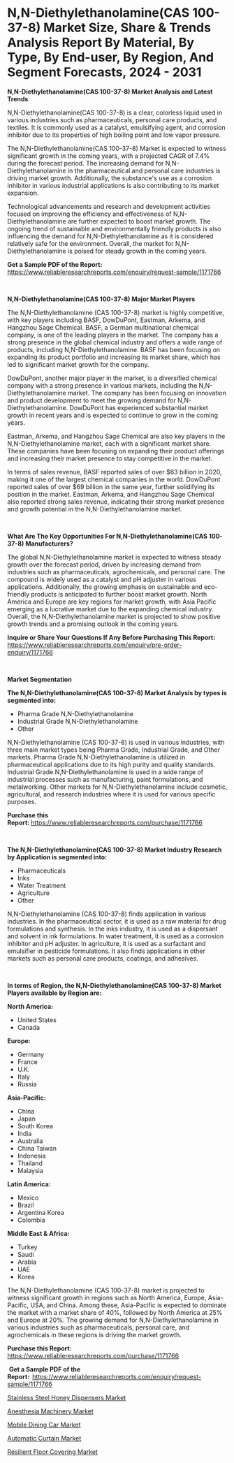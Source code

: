 <p><h1>N,N-Diethylethanolamine(CAS 100-37-8) Market Size, Share & Trends Analysis Report By Material, By Type, By End-user, By Region, And Segment Forecasts, 2024 - 2031</h1></p><p><strong>N,N-Diethylethanolamine(CAS 100-37-8) Market Analysis and Latest Trends</strong></p>
<p><p>N,N-Diethylethanolamine(CAS 100-37-8) is a clear, colorless liquid used in various industries such as pharmaceuticals, personal care products, and textiles. It is commonly used as a catalyst, emulsifying agent, and corrosion inhibitor due to its properties of high boiling point and low vapor pressure.</p><p>The N,N-Diethylethanolamine(CAS 100-37-8) Market is expected to witness significant growth in the coming years, with a projected CAGR of 7.4% during the forecast period. The increasing demand for N,N-Diethylethanolamine in the pharmaceutical and personal care industries is driving market growth. Additionally, the substance's use as a corrosion inhibitor in various industrial applications is also contributing to its market expansion.</p><p>Technological advancements and research and development activities focused on improving the efficiency and effectiveness of N,N-Diethylethanolamine are further expected to boost market growth. The ongoing trend of sustainable and environmentally friendly products is also influencing the demand for N,N-Diethylethanolamine as it is considered relatively safe for the environment. Overall, the market for N,N-Diethylethanolamine is poised for steady growth in the coming years.</p></p>
<p><strong>Get a Sample PDF of the Report:&nbsp;</strong> <a href="https://www.reliableresearchreports.com/enquiry/request-sample/1171766">https://www.reliableresearchreports.com/enquiry/request-sample/1171766</a></p>
<p>&nbsp;</p>
<p><strong>N,N-Diethylethanolamine(CAS 100-37-8) Major Market Players</strong></p>
<p><p>The N,N-Diethylethanolamine (CAS 100-37-8) market is highly competitive, with key players including BASF, DowDuPont, Eastman, Arkema, and Hangzhou Sage Chemical. BASF, a German multinational chemical company, is one of the leading players in the market. The company has a strong presence in the global chemical industry and offers a wide range of products, including N,N-Diethylethanolamine. BASF has been focusing on expanding its product portfolio and increasing its market share, which has led to significant market growth for the company.</p><p>DowDuPont, another major player in the market, is a diversified chemical company with a strong presence in various markets, including the N,N-Diethylethanolamine market. The company has been focusing on innovation and product development to meet the growing demand for N,N-Diethylethanolamine. DowDuPont has experienced substantial market growth in recent years and is expected to continue to grow in the coming years.</p><p>Eastman, Arkema, and Hangzhou Sage Chemical are also key players in the N,N-Diethylethanolamine market, each with a significant market share. These companies have been focusing on expanding their product offerings and increasing their market presence to stay competitive in the market.</p><p>In terms of sales revenue, BASF reported sales of over $63 billion in 2020, making it one of the largest chemical companies in the world. DowDuPont reported sales of over $69 billion in the same year, further solidifying its position in the market. Eastman, Arkema, and Hangzhou Sage Chemical also reported strong sales revenue, indicating their strong market presence and growth potential in the N,N-Diethylethanolamine market.</p></p>
<p>&nbsp;</p>
<p><strong>What Are The Key Opportunities For N,N-Diethylethanolamine(CAS 100-37-8) Manufacturers?</strong></p>
<p><p>The global N,N-Diethylethanolamine market is expected to witness steady growth over the forecast period, driven by increasing demand from industries such as pharmaceuticals, agrochemicals, and personal care. The compound is widely used as a catalyst and pH adjuster in various applications. Additionally, the growing emphasis on sustainable and eco-friendly products is anticipated to further boost market growth. North America and Europe are key regions for market growth, with Asia Pacific emerging as a lucrative market due to the expanding chemical industry. Overall, the N,N-Diethylethanolamine market is projected to show positive growth trends and a promising outlook in the coming years.</p></p>
<p><strong>Inquire or Share Your Questions If Any Before Purchasing This Report:</strong> <a href="https://www.reliableresearchreports.com/enquiry/pre-order-enquiry/1171766">https://www.reliableresearchreports.com/enquiry/pre-order-enquiry/1171766</a></p>
<p>&nbsp;</p>
<p><strong>Market Segmentation</strong></p>
<p><strong>The N,N-Diethylethanolamine(CAS 100-37-8) Market Analysis by types is segmented into:</strong></p>
<p><ul><li>Pharma Grade N,N-Diethylethanolamine</li><li>Industrial Grade N,N-Diethylethanolamine</li><li>Other</li></ul></p>
<p><p>N,N-Diethylethanolamine (CAS 100-37-8) is used in various industries, with three main market types being Pharma Grade, Industrial Grade, and Other markets. Pharma Grade N,N-Diethylethanolamine is utilized in pharmaceutical applications due to its high purity and quality standards. Industrial Grade N,N-Diethylethanolamine is used in a wide range of industrial processes such as manufacturing, paint formulations, and metalworking. Other markets for N,N-Diethylethanolamine include cosmetic, agricultural, and research industries where it is used for various specific purposes.</p></p>
<p><strong>Purchase this Report:&nbsp;</strong><a href="https://www.reliableresearchreports.com/purchase/1171766">https://www.reliableresearchreports.com/purchase/1171766</a></p>
<p>&nbsp;</p>
<p><strong>The N,N-Diethylethanolamine(CAS 100-37-8) Market Industry Research by Application is segmented into:</strong></p>
<p><ul><li>Pharmaceuticals</li><li>Inks</li><li>Water Treatment</li><li>Agriculture</li><li>Other</li></ul></p>
<p><p>N,N-Diethylethanolamine (CAS 100-37-8) finds application in various industries. In the pharmaceutical sector, it is used as a raw material for drug formulations and synthesis. In the inks industry, it is used as a dispersant and solvent in ink formulations. In water treatment, it is used as a corrosion inhibitor and pH adjuster. In agriculture, it is used as a surfactant and emulsifier in pesticide formulations. It also finds applications in other markets such as personal care products, coatings, and adhesives.</p></p>
<p>&nbsp;</p>
<p><strong>In terms of Region, the N,N-Diethylethanolamine(CAS 100-37-8) Market Players available by Region are:</strong></p>
<p>
    <p> <strong> North America: </strong>
        <ul>
            <li>United States</li>
            <li>Canada</li>
        </ul>
        </p> 
    <p> <strong> Europe: </strong>
        <ul>
            <li>Germany</li>
            <li>France</li>
            <li>U.K.</li>
            <li>Italy</li>
            <li>Russia</li>
        </ul>
        </p> 
    <p> <strong> Asia-Pacific: </strong>
        <ul>
            <li>China</li>
            <li>Japan</li>
            <li>South Korea</li>
            <li>India</li>
            <li>Australia</li>
            <li>China Taiwan</li>
            <li>Indonesia</li>
            <li>Thailand</li>
            <li>Malaysia</li>
        </ul>
        </p> 
    <p> <strong> Latin America: </strong>
        <ul>
            <li>Mexico</li>
            <li>Brazil</li>
            <li>Argentina Korea</li>
            <li>Colombia</li>
        </ul>
        </p> 
    <p> <strong> Middle East & Africa: </strong>
        <ul>
            <li>Turkey</li>
            <li>Saudi</li>
            <li>Arabia</li>
            <li>UAE</li>
            <li>Korea</li>
        </ul>
    </p>
    </p>
<p><p>The N,N-Diethylethanolamine (CAS 100-37-8) market is projected to witness significant growth in regions such as North America, Europe, Asia-Pacific, USA, and China. Among these, Asia-Pacific is expected to dominate the market with a market share of 40%, followed by North America at 25% and Europe at 20%. The growing demand for N,N-Diethylethanolamine in various industries such as pharmaceuticals, personal care, and agrochemicals in these regions is driving the market growth.</p></p>
<p><strong>Purchase this Report: </strong><a href="https://www.reliableresearchreports.com/purchase/1171766">https://www.reliableresearchreports.com/purchase/1171766</a></p>
<p>&nbsp;<strong>Get a Sample PDF of the Report:&nbsp;&nbsp;</strong><a href="https://www.reliableresearchreports.com/enquiry/request-sample/1171766">https://www.reliableresearchreports.com/enquiry/request-sample/1171766</a></p>
<p><strong></strong></p>
<p><p><a href="https://github.com/shotows/Market-Research-Report-List-1/blob/main/stainless-steel-honey-dispensers-market.md">Stainless Steel Honey Dispensers Market</a></p><p><a href="https://github.com/beatblasta/Market-Research-Report-List-2/blob/main/anesthesia-machinery-market.md">Anesthesia Machinery Market</a></p><p><a href="https://medium.com/@patrickbrooks1913/mobile-dining-car-nbsp-market-focuses-on-market-share-size-and-projected-forecast-till-2031-5ab38f769e21">Mobile Dining Car Market</a></p><p><a href="https://medium.com/@patrickbrooks1913/automatic-curtain-market-furnishes-information-on-market-share-market-trends-and-market-growth-1526b62df4dd">Automatic Curtain Market</a></p><p><a href="https://medium.com/@patrickbrooks1913/resilient-floor-covering-market-size-reveals-the-best-marketing-channels-in-global-industry-00b8833552c6">Resilient Floor Covering Market</a></p></p>